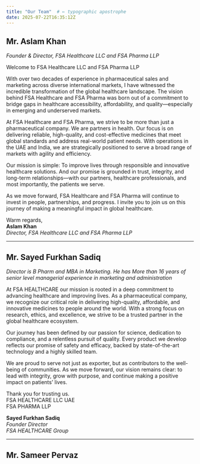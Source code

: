 ```yaml
---
title: "Our Team"  # ← typographic apostrophe
date: 2025-07-22T16:35:12Z
---
```


## Mr. Aslam Khan
*Founder & Director, FSA Healthcare LLC and FSA Pharma LLP*  

Welcome to FSA Healthcare LLC and FSA Pharma LLP  

With over two decades of experience in pharmaceutical sales and marketing across diverse international markets, I have witnessed the incredible transformation of the global healthcare landscape. The vision behind FSA Healthcare and FSA Pharma was born out of a commitment to bridge gaps in healthcare accessibility, affordability, and quality—especially in emerging and underserved markets.

At FSA Healthcare and FSA Pharma, we strive to be more than just a pharmaceutical company. We are partners in health. Our focus is on delivering reliable, high-quality, and cost-effective medicines that meet global standards and address real-world patient needs. With operations in the UAE and India, we are strategically positioned to serve a broad range of markets with agility and efficiency.

Our mission is simple: To improve lives through responsible and innovative healthcare solutions. And our promise is grounded in trust, integrity, and long-term relationships—with our partners, healthcare professionals, and most importantly, the patients we serve.

As we move forward, FSA Healthcare and FSA Pharma will continue to invest in people, partnerships, and progress. I invite you to join us on this journey of making a meaningful impact in global healthcare.

Warm regards,  
**Aslam Khan**  
*Director, FSA Healthcare LLC and FSA Pharma LLP*

---

## Mr. Sayed Furkhan Sadiq

*Director is B Pharm and MBA in Marketing. He has More than 16 years of senior level managerial experience in marketing and administration*

At FSA HEALTHCARE our mission is rooted in a deep commitment to advancing healthcare and improving lives. As a pharmaceutical company, we recognize our critical role in delivering high-quality, affordable, and innovative medicines to people around the world. With a strong focus on research, ethics, and excellence, we strive to be a trusted partner in the global healthcare ecosystem.

Our journey has been defined by our passion for science, dedication to compliance, and a relentless pursuit of quality. Every product we develop reflects our promise of safety and efficacy, backed by state-of-the-art technology and a highly skilled team.

We are proud to serve not just as exporter, but as contributors to the well-being of communities. As we move forward, our vision remains clear: to lead with integrity, grow with purpose, and continue making a positive impact on patients’ lives.

Thank you for trusting us.  
FSA HEALTHCARE LLC UAE  
FSA PHARMA LLP  

**Sayed Furkhan Sadiq**  
*Founder Director*  
*FSA HEALTHCARE  Group*

---

## Mr. Sameer Pervaz
